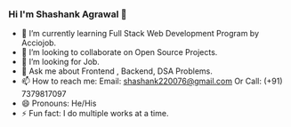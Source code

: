 ### Hi I'm Shashank Agrawal 👋

- 🌱 I’m currently learning Full Stack Web Development Program by Acciojob.
- 👯 I’m looking to collaborate on Open Source Projects.
- 🤔 I’m looking for Job.
- 💬 Ask me about Frontend , Backend, DSA Problems.
- 📫 How to reach me: Email: shashank220076@gmail.com Or Call: (+91) 7379817097
- 😄 Pronouns: He/His
- ⚡ Fun fact: I do multiple works at a time.
